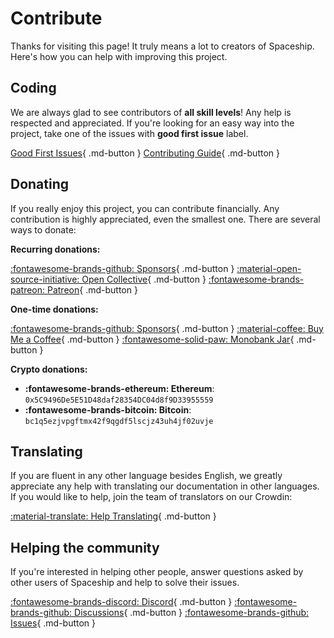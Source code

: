 # Contribute

Thanks for visiting this page! It truly means a lot to creators of Spaceship. Here's how you can help with improving this project.

## Coding

We are always glad to see contributors of **all skill levels**! Any help is respected and appreciated. If you're looking for an easy way into the project, take one of the issues with **good first issue** label.

[Good First Issues](https://github.com/spaceship-prompt/spaceship-prompt/issues?q=is%3Aissue+is%3Aopen+label%3A%22good+first+issue%22){ .md-button }
[Contributing Guide](https://github.com/spaceship-prompt/spaceship-prompt/blob/master/CONTRIBUTING.md){ .md-button }

## Donating

If you really enjoy this project, you can contribute financially. Any contribution is highly appreciated, even the smallest one. There are several ways to donate:

**Recurring donations:**

[:fontawesome-brands-github: Sponsors](https://github.com/sponsors/denysdovhan?frequency=recurring){ .md-button }
[:material-open-source-initiative: Open Collective](https://opencollective.com/spaceship-prompt){ .md-button }
[:fontawesome-brands-patreon: Patreon](https://patreon.com/denysdovhan){ .md-button }

**One-time donations:**

[:fontawesome-brands-github: Sponsors](https://github.com/sponsors/denysdovhan?frequency=one-time){ .md-button }
[:material-coffee: Buy Me a Coffee](https://buymeacoffee.com/denysdovhan){ .md-button }
[:fontawesome-solid-paw: Monobank Jar](https://send.monobank.ua/jar/2N46sWTaZZ){ .md-button }

**Crypto donations:**

* **:fontawesome-brands-ethereum: Ethereum**: `0x5C9496De5E51D48daf28354DC04d8f9D33955559`
* **:fontawesome-brands-bitcoin: Bitcoin**: `bc1q5ezjvpgftmx42f9qgdf5lscjz43uh4jf02uvje`

## Translating

If you are fluent in any other language besides English, we greatly appreciate any help with translating our documentation in other languages. If you would like to help, join the team of translators on our Crowdin:

[:material-translate: Help Translating](https://translate.spaceship-prompt.sh/){ .md-button }

## Helping the community

If you're interested in helping other people, answer questions asked by other users of Spaceship and help to solve their issues.

[:fontawesome-brands-discord: Discord](https://discord.gg/NTQWz8Dyt9){ .md-button }
[:fontawesome-brands-github: Discussions](https://github.com/spaceship-prompt/spaceship-prompt/discussions/){ .md-button }
[:fontawesome-brands-github: Issues](https://github.com/spaceship-prompt/spaceship-prompt/issues){ .md-button }
